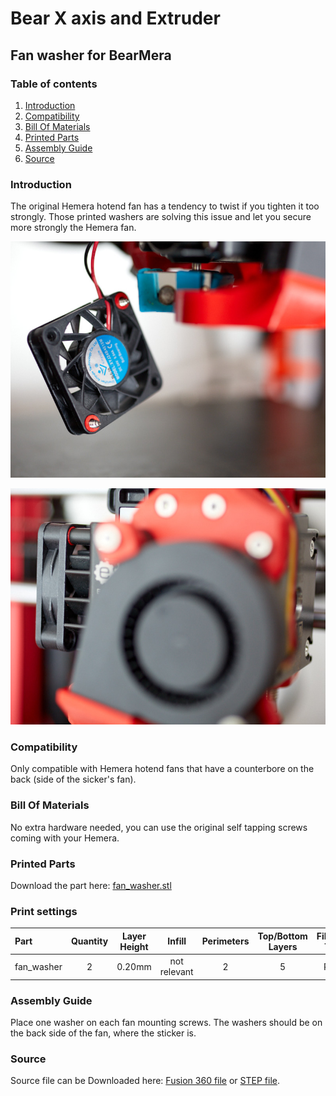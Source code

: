 # Bear X axis and Extruder

## Fan washer for BearMera

### Table of contents
  1. [Introduction](#introduction)
  1. [Compatibility](#compatibility)
  1. [Bill Of Materials](#bill-of-materials)
  1. [Printed Parts](#printed-parts)
  1. [Assembly Guide](#assembly-guide)
  1. [Source](#source)

### Introduction

The original Hemera hotend fan has a tendency to twist if you tighten it too strongly. Those printed washers are solving this issue and let you secure more strongly the Hemera fan.

![Bear Hemera Fan Washer](images/bear_hemera_fan_washer_01.jpg)

![Bear Hemera Fan Washers](images/bear_hemera_fan_washer_02.jpg)



### Compatibility

Only compatible with Hemera hotend fans that have a counterbore on the back (side of the sicker's fan).



### Bill Of Materials

No extra hardware needed, you can use the original self tapping screws coming with your Hemera.



### Printed Parts

Download the part here: [fan_washer.stl](printed_parts/stl/fan_washer.stl?raw=true)


### Print settings

| Part | Quantity | Layer Height | Infill | Perimeters | Top/Bottom Layers | Filament Type |
|:----|:----:|:----:|:----:|:----:|:----:|:----:|
| fan_washer   | 2 | 0.20mm | not relevant | 2 | 5 | PETG |



### Assembly Guide

Place one washer on each fan mounting screws. The washers should be on the back side of the fan, where the sticker is.


### Source

Source file can be Downloaded here: [Fusion 360 file](source/fan_washer.f3d?raw=true) or [STEP file](source/fan_washer.step?raw=true).
